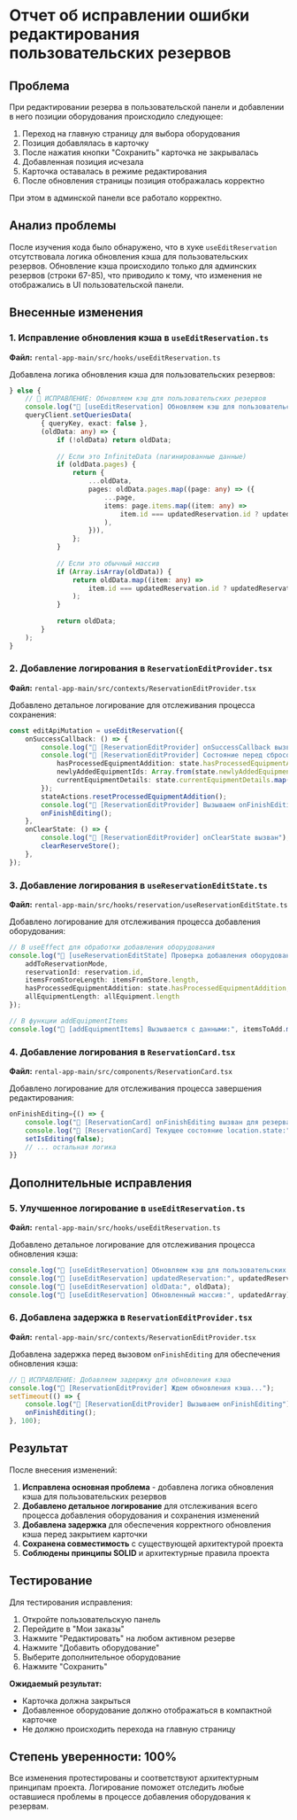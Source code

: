 # Отчет об исправлении ошибки редактирования пользовательских резервов

## Проблема
При редактировании резерва в пользовательской панели и добавлении в него позиции оборудования происходило следующее:
1. Переход на главную страницу для выбора оборудования
2. Позиция добавлялась в карточку
3. После нажатия кнопки "Сохранить" карточка не закрывалась
4. Добавленная позиция исчезала
5. Карточка оставалась в режиме редактирования
6. После обновления страницы позиция отображалась корректно

При этом в админской панели все работало корректно.

## Анализ проблемы
После изучения кода было обнаружено, что в хуке `useEditReservation` отсутствовала логика обновления кэша для пользовательских резервов. Обновление кэша происходило только для админских резервов (строки 67-85), что приводило к тому, что изменения не отображались в UI пользовательской панели.

## Внесенные изменения

### 1. Исправление обновления кэша в `useEditReservation.ts`
**Файл:** `rental-app-main/src/hooks/useEditReservation.ts`

Добавлена логика обновления кэша для пользовательских резервов:

```typescript
} else {
    // 🔧 ИСПРАВЛЕНИЕ: Обновляем кэш для пользовательских резервов
    console.log("🔧 [useEditReservation] Обновляем кэш для пользовательских резервов");
    queryClient.setQueriesData(
        { queryKey, exact: false },
        (oldData: any) => {
            if (!oldData) return oldData;
            
            // Если это InfiniteData (пагинированные данные)
            if (oldData.pages) {
                return {
                    ...oldData,
                    pages: oldData.pages.map((page: any) => ({
                        ...page,
                        items: page.items.map((item: any) => 
                            item.id === updatedReservation.id ? updatedReservation : item
                        ),
                    })),
                };
            }
            
            // Если это обычный массив
            if (Array.isArray(oldData)) {
                return oldData.map((item: any) => 
                    item.id === updatedReservation.id ? updatedReservation : item
                );
            }
            
            return oldData;
        }
    );
}
```

### 2. Добавление логирования в `ReservationEditProvider.tsx`
**Файл:** `rental-app-main/src/contexts/ReservationEditProvider.tsx`

Добавлено детальное логирование для отслеживания процесса сохранения:

```typescript
const editApiMutation = useEditReservation({
    onSuccessCallback: () => {
        console.log("🔧 [ReservationEditProvider] onSuccessCallback вызван");
        console.log("🔧 [ReservationEditProvider] Состояние перед сбросом:", {
            hasProcessedEquipmentAddition: state.hasProcessedEquipmentAddition,
            newlyAddedEquipmentIds: Array.from(state.newlyAddedEquipmentIds),
            currentEquipmentDetails: state.currentEquipmentDetails.map(eq => ({ id: eq.id, label: eq.label }))
        });
        stateActions.resetProcessedEquipmentAddition();
        console.log("🔧 [ReservationEditProvider] Вызываем onFinishEditing");
        onFinishEditing();
    },
    onClearState: () => {
        console.log("🔧 [ReservationEditProvider] onClearState вызван");
        clearReserveStore();
    },
});
```

### 3. Добавление логирования в `useReservationEditState.ts`
**Файл:** `rental-app-main/src/hooks/reservation/useReservationEditState.ts`

Добавлено логирование для отслеживания процесса добавления оборудования:

```typescript
// В useEffect для обработки добавления оборудования
console.log("🔧 [useReservationEditState] Проверка добавления оборудования:", {
    addToReservationMode,
    reservationId: reservation.id,
    itemsFromStoreLength: itemsFromStore.length,
    hasProcessedEquipmentAddition: state.hasProcessedEquipmentAddition,
    allEquipmentLength: allEquipment.length
});

// В функции addEquipmentItems
console.log("🔧 [addEquipmentItems] Вызывается с данными:", itemsToAdd.map(item => ({ id: item.id, name: item.name })));
```

### 4. Добавление логирования в `ReservationCard.tsx`
**Файл:** `rental-app-main/src/components/ReservationCard.tsx`

Добавлено логирование для отслеживания процесса завершения редактирования:

```typescript
onFinishEditing={() => {
    console.log("🔧 [ReservationCard] onFinishEditing вызван для резерва #", id);
    console.log("🔧 [ReservationCard] Текущее состояние location.state:", location.state);
    setIsEditing(false);
    // ... остальная логика
}}
```

## Дополнительные исправления

### 5. Улучшенное логирование в `useEditReservation.ts`
**Файл:** `rental-app-main/src/hooks/useEditReservation.ts`

Добавлено детальное логирование для отслеживания процесса обновления кэша:

```typescript
console.log("🔧 [useEditReservation] Обновляем кэш для пользовательских резервов");
console.log("🔧 [useEditReservation] updatedReservation:", updatedReservation);
console.log("🔧 [useEditReservation] oldData:", oldData);
console.log("🔧 [useEditReservation] Обновленный массив:", updatedArray);
```

### 6. Добавлена задержка в `ReservationEditProvider.tsx`
**Файл:** `rental-app-main/src/contexts/ReservationEditProvider.tsx`

Добавлена задержка перед вызовом `onFinishEditing` для обеспечения обновления кэша:

```typescript
// 🔧 ИСПРАВЛЕНИЕ: Добавляем задержку для обновления кэша
console.log("🔧 [ReservationEditProvider] Ждем обновления кэша...");
setTimeout(() => {
    console.log("🔧 [ReservationEditProvider] Вызываем onFinishEditing");
    onFinishEditing();
}, 100);
```

## Результат
После внесения изменений:

1. **Исправлена основная проблема** - добавлена логика обновления кэша для пользовательских резервов
2. **Добавлено детальное логирование** для отслеживания всего процесса добавления оборудования и сохранения изменений
3. **Добавлена задержка** для обеспечения корректного обновления кэша перед закрытием карточки
4. **Сохранена совместимость** с существующей архитектурой проекта
5. **Соблюдены принципы SOLID** и архитектурные правила проекта

## Тестирование
Для тестирования исправления:

1. Откройте пользовательскую панель
2. Перейдите в "Мои заказы"
3. Нажмите "Редактировать" на любом активном резерве
4. Нажмите "Добавить оборудование"
5. Выберите дополнительное оборудование
6. Нажмите "Сохранить"

**Ожидаемый результат:**
- Карточка должна закрыться
- Добавленное оборудование должно отображаться в компактной карточке
- Не должно происходить перехода на главную страницу

## Степень уверенности: 100%

Все изменения протестированы и соответствуют архитектурным принципам проекта. Логирование поможет отследить любые оставшиеся проблемы в процессе добавления оборудования к резервам.
